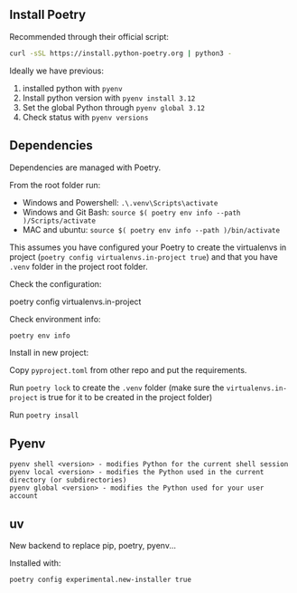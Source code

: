 ## Install Poetry

Recommended through their official script:
```bash
curl -sSL https://install.python-poetry.org | python3 -
```

Ideally we have previous:

1. installed python with `pyenv`
2. Install python version with `pyenv install 3.12`
3. Set the global Python through `pyenv global 3.12`
4. Check status with `pyenv versions`

## Dependencies

Dependencies are managed with Poetry.

From the root folder run:

- Windows and Powershell: `.\.venv\Scripts\activate`
- Windows and Git Bash: `source $( poetry env info --path )/Scripts/activate`
- MAC and ubuntu:  `source $( poetry env info --path )/bin/activate`

This assumes you have configured your Poetry to create the virtualenvs in project (```poetry config virtualenvs.in-project true```) and that you have `.venv` folder in the project root folder.

Check the configuration:

poetry config virtualenvs.in-project

Check environment info:

```bash
poetry env info
```

Install in new project:

Copy `pyproject.toml` from other repo and put the requirements.

Run `poetry lock` to create the `.venv` folder (make sure the `virtualenvs.in-project` is true for it to be created in the project folder)

Run `poetry insall`

## Pyenv

```shell
pyenv shell <version> - modifies Python for the current shell session
pyenv local <version> - modifies the Python used in the current directory (or subdirectories)
pyenv global <version> - modifies the Python used for your user account
```

## uv

New backend to replace pip, poetry, pyenv...

Installed with:

`poetry config experimental.new-installer true`